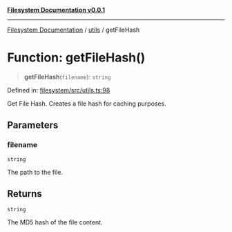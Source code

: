[**Filesystem Documentation v0.0.1**](../../README.md)

***

[Filesystem Documentation](../../modules.md) / [utils](../README.md) / getFileHash

# Function: getFileHash()

> **getFileHash**(`filename`): `string`

Defined in: [filesystem/src/utils.ts:98](https://github.com/stonemjs/filesystem/blob/f9b4644b0de1467784914ebdad54c26a1ab4bd47/src/utils.ts#L98)

Get File Hash.
Creates a file hash for caching purposes.

## Parameters

### filename

`string`

The path to the file.

## Returns

`string`

The MD5 hash of the file content.
